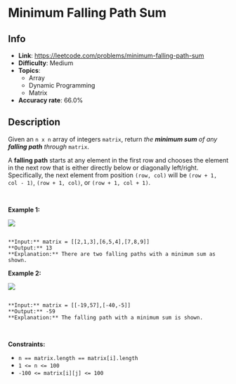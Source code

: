 # Minimum Falling Path Sum

## Info  
- **Link**: https://leetcode.com/problems/minimum-falling-path-sum
- **Difficulty**: Medium  
- **Topics**:   
    - Array
    - Dynamic Programming
    - Matrix
- **Accuracy rate**: 66.0%  

## Description  
    
Given an `n x n` array of integers `matrix`, return *the **minimum sum** of any **falling path** through* `matrix`.


A **falling path** starts at any element in the first row and chooses the element in the next row that is either directly below or diagonally left/right. Specifically, the next element from position `(row, col)` will be `(row + 1, col - 1)`, `(row + 1, col)`, or `(row + 1, col + 1)`.


 


**Example 1:**


![](https://assets.leetcode.com/uploads/2021/11/03/failing1-grid.jpg)

```

**Input:** matrix = [[2,1,3],[6,5,4],[7,8,9]]
**Output:** 13
**Explanation:** There are two falling paths with a minimum sum as shown.

```

**Example 2:**


![](https://assets.leetcode.com/uploads/2021/11/03/failing2-grid.jpg)

```

**Input:** matrix = [[-19,57],[-40,-5]]
**Output:** -59
**Explanation:** The falling path with a minimum sum is shown.

```

 


**Constraints:**


* `n == matrix.length == matrix[i].length`
* `1 <= n <= 100`
* `-100 <= matrix[i][j] <= 100`


  
    